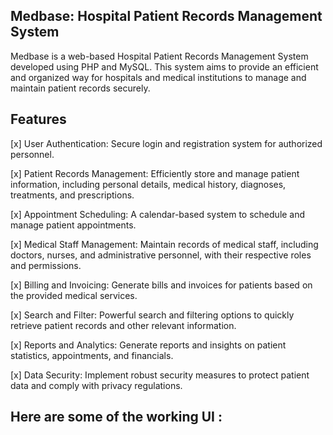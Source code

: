 ## Medbase: Hospital Patient Records Management System

Medbase is a web-based Hospital Patient Records Management System developed using PHP and MySQL. This system aims to provide an efficient and organized way for hospitals and medical institutions to manage and maintain patient records securely.

## Features

[x] User Authentication: Secure login and registration system for authorized personnel.

[x] Patient Records Management: Efficiently store and manage patient information, including personal details, medical history, diagnoses, treatments, and prescriptions.

[x] Appointment Scheduling: A calendar-based system to schedule and manage patient appointments.

[x] Medical Staff Management: Maintain records of medical staff, including doctors, nurses, and administrative personnel, with their respective roles and permissions.

[x] Billing and Invoicing: Generate bills and invoices for patients based on the provided medical services.

[x] Search and Filter: Powerful search and filtering options to quickly retrieve patient records and other relevant information.

[x] Reports and Analytics: Generate reports and insights on patient statistics, appointments, and financials.

[x] Data Security: Implement robust security measures to protect patient data and comply with privacy regulations.

## Here are some of the working UI :
